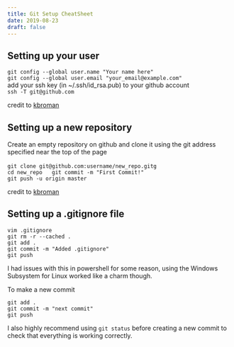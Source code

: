 ```yaml
---
title: Git Setup CheatSheet
date: 2019-08-23
draft: false
---
```

## Setting up your user

`git config --global user.name "Your name here"`  
`git config --global user.email "your_email@example.com"`  
add your ssh key (in ~/.ssh/id_rsa.pub) to your github account  
`ssh -T git@github.com`

credit to [kbroman](https://web.archive.org/web/20220520135811/https://kbroman.org/github_tutorial/pages/first_time.html)

## Setting up a new repository

Create an empty repository on github and clone it using the git address specified near the top of the page

`git clone git@github.com:username/new_repo.gitg`   
`cd new_repo   git commit -m "First Commit!"`  
`git push -u origin master`

credit to [kbroman](https://web.archive.org/web/20220520135811/https://kbroman.org/github_tutorial/pages/init.html)

## Setting up a .gitignore file

`vim .gitignore`  
`git rm -r --cached .`  
`git add .`  
`git commit -m "Added .gitignore"`  
`git push`

I had issues with this in powershell for some reason, using the Windows Subsystem for Linux worked like a charm though.

To make a new commit

`git add .`  
`git commit -m "next commit"`  
`git push`

I also highly recommend using `git status` before creating a new commit to check that everything is working correctly.